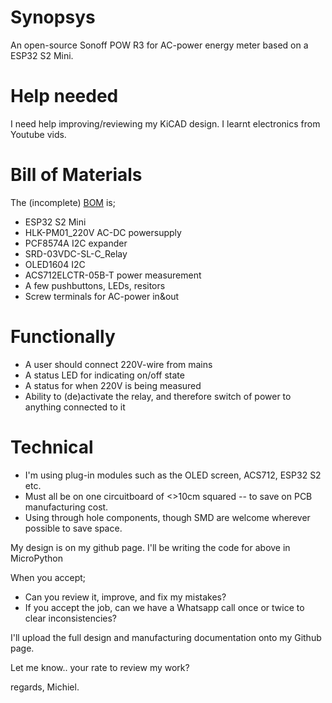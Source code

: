 # Synopsys
An open-source Sonoff POW R3 for AC-power energy meter based on a ESP32 S2 Mini.

# Help needed
I need help improving/reviewing my KiCAD design. I learnt electronics from Youtube vids.

# Bill of Materials
The (incomplete) <a href="https://github.com/pappavis/StroomMeterACS712/tree/main#benodigheden" target="_blank">BOM</a> is;
- ESP32 S2 Mini
- HLK-PM01_220V AC-DC powersupply
- PCF8574A I2C expander
- SRD-03VDC-SL-C_Relay
- OLED1604 I2C
- ACS712ELCTR-05B-T power measurement
- A few pushbuttons, LEDs, resitors
- Screw terminals for AC-power in&out

# Functionally
- A user should connect 220V-wire from mains
- A status LED for indicating on/off state
- A status for when 220V is being measured
- Ability to (de)activate the relay, and therefore switch of power to anything connected to it


# Technical
- I'm using plug-in modules such as the OLED screen, ACS712, ESP32 S2 etc.
- Must all be on one circuitboard of <>10cm squared -- to save on PCB manufacturing cost.
- Using through hole components, though SMD are welcome wherever possible to save space.

My design is on my github page. I'll be writing the code for above in MicroPython

When you accept;
- Can you review it, improve, and fix my mistakes?
- If you accept the job, can we have a Whatsapp call once or twice to clear inconsistencies?

I'll upload the full design and manufacturing documentation onto my Github page.

Let me know.. your rate to review my work?

regards,
Michiel.
